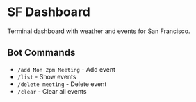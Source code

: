 # SF Dashboard

Terminal dashboard with weather and events for San Francisco.

## Bot Commands
- `/add Mon 2pm Meeting` - Add event
- `/list` - Show events  
- `/delete meeting` - Delete event
- `/clear` - Clear all events
